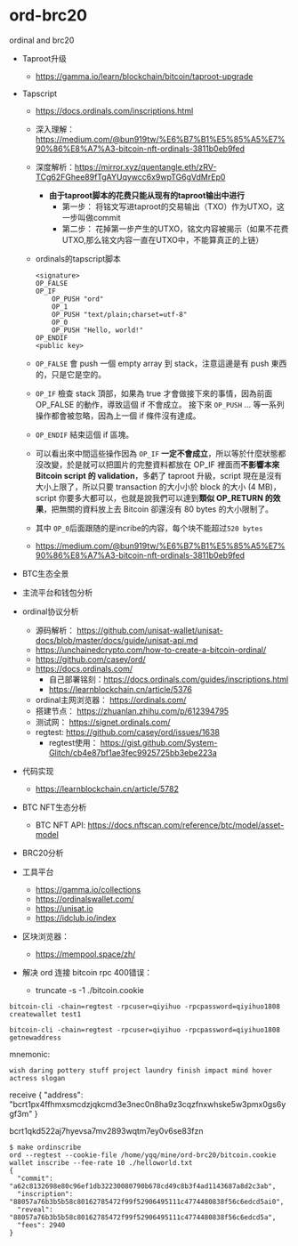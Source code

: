 # ord-brc20
ordinal and brc20

- Taproot升级
  - https://gamma.io/learn/blockchain/bitcoin/taproot-upgrade
- Tapscript
  - https://docs.ordinals.com/inscriptions.html
  - 深入理解： https://medium.com/@bun919tw/%E6%B7%B1%E5%85%A5%E7%90%86%E8%A7%A3-bitcoin-nft-ordinals-3811b0eb9fed
  - 深度解析：https://mirror.xyz/quentangle.eth/zRV-TCg62FGhee89fTgAYUqywcc6x9wpTG6gVdMrEp0
    - **由于taproot脚本的花费只能从现有的taproot输出中进行**
      - 第一步： 将铭文写进taproot的交易输出（TXO）作为UTXO，这一步叫做commit
      - 第二步： 花掉第一步产生的UTXO，铭文内容被揭示（如果不花费UTXO,那么铭文内容一直在UTXO中，不能算真正的上链）
  - ordinals的tapscript脚本
    ```
    <signature>
    OP_FALSE
    OP_IF
        OP_PUSH "ord"
        OP_1
        OP_PUSH "text/plain;charset=utf-8"
        OP_0
        OP_PUSH "Hello, world!"
    OP_ENDIF
    <public key>
    ```
  - `OP_FALSE` 會 push 一個 empty array 到 stack，注意這邊是有 push 東西的，只是它是空的。
  -  `OP_IF` 檢查 stack 頂部，如果為 true 才會做接下來的事情，因為前面 OP_FALSE 的動作，導致這個 if 不會成立。
    接下來 `OP_PUSH` … 等一系列操作都會被忽略，因為上一個 if 條件沒有達成。
  - `OP_ENDIF` 結束這個 if 區塊。
  - 可以看出來中間這些操作因為 `OP_IF` **一定不會成立**，所以等於什麼狀態都沒改變，於是就可以把圖片的完整資料都放在 OP_IF 裡面而**不影響本來 Bitcoin script 的 validation**，多虧了 taproot 升級，script 現在是沒有大小上限了，所以只要 transaction 的大小小於 block 的大小 (4 MB)，script 你要多大都可以，也就是說我們可以達到**類似 OP_RETURN 的效果**，把無關的資料放上去 Bitcoin 卻還沒有 80 bytes 的大小限制了。
  - 其中 `OP_0`后面跟随的是incribe的内容，每个块不能超过`520 bytes`

  - https://medium.com/@bun919tw/%E6%B7%B1%E5%85%A5%E7%90%86%E8%A7%A3-bitcoin-nft-ordinals-3811b0eb9fed
- BTC生态全景
- 主流平台和钱包分析
- ordinal协议分析
  - 源码解析： https://github.com/unisat-wallet/unisat-docs/blob/master/docs/guide/unisat-api.md
  - https://unchainedcrypto.com/how-to-create-a-bitcoin-ordinal/
  - https://github.com/casey/ord/
  - https://docs.ordinals.com/
    - 自己部署铭刻：https://docs.ordinals.com/guides/inscriptions.html
    - https://learnblockchain.cn/article/5376
  - ordinal主网浏览器： https://ordinals.com/
  - 搭建节点： https://zhuanlan.zhihu.com/p/612394795
  - 测试网： https://signet.ordinals.com/
  - regtest: https://github.com/casey/ord/issues/1638
    - regtest使用：  https://gist.github.com/System-Glitch/cb4e87bf1ae3fec9925725bb3ebe223a
- 代码实现
  - https://learnblockchain.cn/article/5782
- BTC NFT生态分析
  - BTC NFT API: https://docs.nftscan.com/reference/btc/model/asset-model
- BRC20分析
- 工具平台
  - https://gamma.io/collections
  - https://ordinalswallet.com/
  - https://unisat.io
  - https://idclub.io/index



- 区块浏览器：
  - https://mempool.space/zh/

- 解决 ord  连接 bitcoin rpc 400错误：
  - truncate -s -1 ./bitcoin.cookie


```
bitcoin-cli -chain=regtest -rpcuser=qiyihuo -rpcpassword=qiyihuo1808 createwallet test1

bitcoin-cli -chain=regtest -rpcuser=qiyihuo -rpcpassword=qiyihuo1808 getnewaddress
```



mnemonic:
```
wish daring pottery stuff project laundry finish impact mind hover actress slogan
```

receive
{
  "address": "bcrt1px4ffhmxsmcdzjqkcmd3e3nec0n8ha9z3cqzfnxwhske5w3pmx0gs6ygf3m"
}

bcrt1qkd522aj7hyevsa7mv2893wqtm7ey0v6se83fzn


```
$ make ordinscribe
ord --regtest --cookie-file /home/yqq/mine/ord-brc20/bitcoin.cookie wallet inscribe --fee-rate 10 ./helloworld.txt
{
  "commit": "a62c8132698e80c96ef1db32230080790b678cd49c8b3f4ad1143687a8d2c3ab",
  "inscription": "88057a76b3b5b58c80162785472f99f52906495111c4774480838f56c6edcd5ai0",
  "reveal": "88057a76b3b5b58c80162785472f99f52906495111c4774480838f56c6edcd5a",
  "fees": 2940
}
```